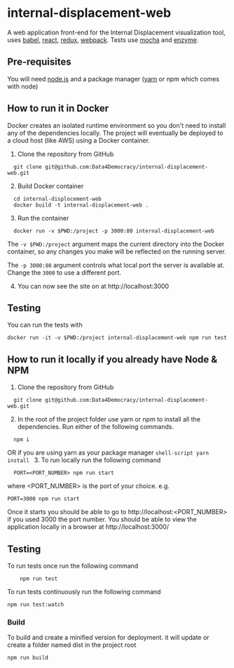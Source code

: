 # internal-displacement-web

A web application front-end for the Internal Displacement visualization tool, uses [babel](https://babeljs.io/), [react](https://facebook.github.io/react), [redux](http://redux.js.org/docs/introduction), [webpack](https://webpack.github.io/). Tests use [mocha](https://mochajs.org/) and [enzyme](https://github.com/airbnb/enzyme).

## Pre-requisites
You will need [node.js](https://nodejs.org) and a package manager ([yarn](https://yarnpkg.com) or npm which comes with node)

## How to run it in Docker
Docker creates an isolated runtime environment so you don't need to install any of the dependencies locally.
The project will eventually be deployed to a cloud host (like AWS) using a Docker container.

1. Clone the repository from GitHub
```shell-script
  git clone git@github.com:Data4Democracy/internal-displacement-web.git
```
2. Build Docker container
```shell-script
  cd internal-displocement-web
  docker build -t internal-displacement-web .
```
3. Run the container
```shell-script
  docker run -v $PWD:/project -p 3000:80 internal-displacement-web
```
The `-v $PWD:/project` argument maps the current directory into the Docker container, so any changes
you make will be reflected on the running server.

The `-p 3000:80` argument controls what local port the server is available at.
Change the `3000` to use a different port.

4. You can now see the site on at http://localhost:3000

## Testing
You can run the tests with
```shell-script
docker run -it -v $PWD:/project internal-displacement-web npm run test
```



## How to run it locally if you already have Node & NPM
1. Clone the repository from GitHub
```shell-script
  git clone git@github.com:Data4Democracy/internal-displacement-web.git
```
2. In the root of the project folder use yarn or npm to install all the dependencies.
Run either of the following commands.
```shell-script
  npm i
```
OR if you are using yarn as your package manager
    ```shell-script
yarn install
    ```
3. To run locally run the following command
```shell-script
  PORT=<PORT_NUMBER> npm run start
```
where <PORT_NUMBER> is the port of your choice. e.g.
```shell-script
PORT=3000 npm run start
```
Once it starts you should be able to go to
http://localhost:<PORT_NUMBER>
if you used 3000 the port number. You should be able to view the application locally in a browser at http://localhost:3000/

## Testing
To run tests once run the following command
```
    npm run test
```
To run tests continuously run the following command
```shell-script
npm run test:watch
```
### Build
To build and create a minified version for deployment. it will update or create a folder named dist in the project root
```shell-script
npm run build
```
